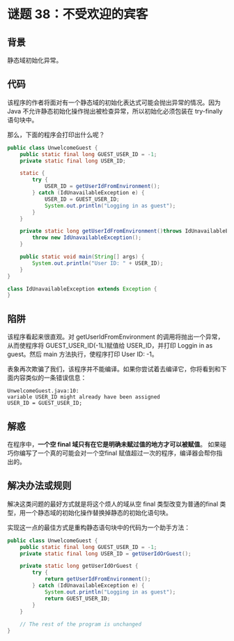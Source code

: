 # 谜题 38：不受欢迎的宾客  

## 背景

 静态域初始化异常。

## 代码

该程序的作者将面对有一个静态域的初始化表达式可能会抛出异常的情况。因为 Java 不允许静态初始化操作抛出被检查异常，所以初始化必须包装在 try-finally 语句块中。

那么，下面的程序会打印出什么呢？  

```java
public class UnwelcomeGuest {
    public static final long GUEST_USER_ID = -1;
    private static final long USER_ID;

    static {
        try {
            USER_ID = getUserIdFromEnvironment();
        } catch (IdUnavailableException e) {
            USER_ID = GUEST_USER_ID;
            System.out.println("Logging in as guest");
        }
    }

    private static long getUserIdFromEnvironment()throws IdUnavailableException {
        throw new IdUnavailableException();
    }

    public static void main(String[] args) {
        System.out.println("User ID: " + USER_ID);
    }
}

class IdUnavailableException extends Exception {
}
```

## 陷阱

该程序看起来很直观。对 getUserIdFromEnvironment 的调用将抛出一个异常，从而使程序将 GUEST_USER_ID(-1L)赋值给 USER_ID，并打印 Loggin in as guest。然后 main 方法执行，使程序打印 User ID: -1。

表象再次欺骗了我们，该程序并不能编译。如果你尝试着去编译它，你将看到和下面内容类似的一条错误信息：

```
UnwelcomeGuest.java:10:
variable USER_ID might already have been assigned
USER_ID = GUEST_USER_ID;  
```

## 解惑

在程序中，**一个空 final 域只有在它是明确未赋过值的地方才可以被赋值**。  如果碰巧你编写了一个真的可能会对一个空final 赋值超过一次的程序，编译器会帮你指出的。  

## 解决办法或规则

解决这类问题的最好方式就是将这个烦人的域从空 final 类型改变为普通的final 类型，用一个静态域的初始化操作替换掉静态的初始化语句块。

实现这一点的最佳方式是重构静态语句块中的代码为一个助手方法：  

```java
public class UnwelcomeGuest {
    public static final long GUEST_USER_ID = -1;
    private static final long USER_ID = getUserIdOrGuest();

    private static long getUserIdOrGuest {
        try {
            return getUserIdFromEnvironment();
        } catch (IdUnavailableException e) {
            System.out.println("Logging in as guest");
            return GUEST_USER_ID;
        }
    }
    
    // The rest of the program is unchanged
}
```
